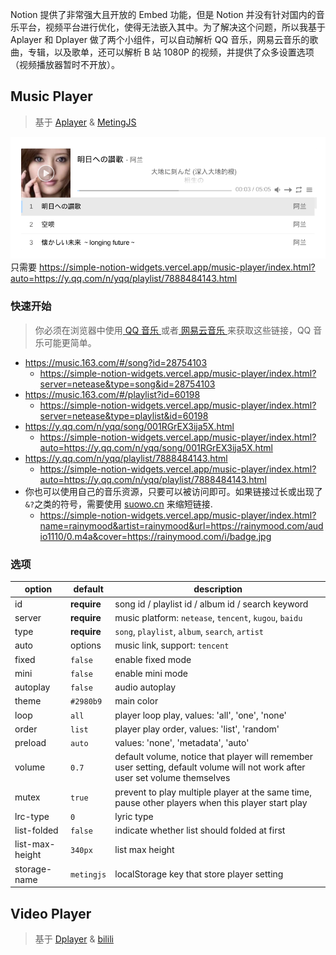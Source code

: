 Notion 提供了非常强大且开放的 Embed 功能，但是 Notion 并没有针对国内的音乐平台，视频平台进行优化，使得无法嵌入其中。为了解决这个问题，所以我基于 Aplayer 和 Dplayer 做了两个小组件，可以自动解析 QQ 音乐，网易云音乐的歌曲，专辑，以及歌单，还可以解析 B 站 1080P 的视频，并提供了众多设置选项（视频播放器暂时不开放）。

## Music Player

> 基于 [Aplayer](https://github.com/MoePlayer/APlayer) & [MetingJS](https://github.com/metowolf/MetingJS)

![](./img/1.png)
只需要 https://simple-notion-widgets.vercel.app/music-player/index.html?auto=https://y.qq.com/n/yqq/playlist/7888484143.html

### 快速开始
> 你必须在浏览器中使用[ QQ 音乐 ](https://y.qq.com/)或者[ 网易云音乐 ](https://music.163.com/) 来获取这些链接，QQ 音乐可能更简单。
- https://music.163.com/#/song?id=28754103
  - https://simple-notion-widgets.vercel.app/music-player/index.html?server=netease&type=song&id=28754103
- https://music.163.com/#/playlist?id=60198
  - https://simple-notion-widgets.vercel.app/music-player/index.html?server=netease&type=playlist&id=60198
- https://y.qq.com/n/yqq/song/001RGrEX3ija5X.html
  - https://simple-notion-widgets.vercel.app/music-player/index.html?auto=https://y.qq.com/n/yqq/song/001RGrEX3ija5X.html
- https://y.qq.com/n/yqq/playlist/7888484143.html
  - https://simple-notion-widgets.vercel.app/music-player/index.html?auto=https://y.qq.com/n/yqq/playlist/7888484143.html
- 你也可以使用自己的音乐资源，只要可以被访问即可。如果链接过长或出现了`&?`之类的符号，需要使用 [suowo.cn](https://suowo.cn/) 来缩短链接.
  - https://simple-notion-widgets.vercel.app/music-player/index.html?name=rainymood&artist=rainymood&url=https://rainymood.com/audio1110/0.m4a&cover=https://rainymood.com/i/badge.jpg

### 选项

|option               |default      |description|
|--------------------|------------|----------|
|id              |**require**   |song id / playlist id / album id / search keyword|
|server          |**require**   |music platform: `netease`, `tencent`, `kugou`, `baidu`|
|type            |**require**   |`song`, `playlist`, `album`, `search`, `artist`|
|auto            |options       |music link, support: `tencent`|
|fixed           |`false`       |enable fixed mode|
|mini            |`false`       |enable mini mode|
|autoplay        |`false`       |audio autoplay|
|theme           |`#2980b9`     |main color|
|loop            |`all`         |player loop play, values: 'all', 'one', 'none'|
|order           |`list`        |player play order, values: 'list', 'random'|
|preload         |`auto`        |values: 'none', 'metadata', 'auto'|
|volume          |`0.7`         |default volume, notice that player will remember user setting, default volume will not work after user set volume themselves|
|mutex           |`true`        |prevent to play multiple player at the same time, pause other players when this player start play|
|lrc-type         |`0`           |lyric type|
|list-folded      |`false`       |indicate whether list should folded at first|
|list-max-height   |`340px`       |list max height|
|storage-name     |`metingjs`    |localStorage key that store player setting|

## Video Player
> 基于 [Dplayer](https://github.com/MoePlayer/DPlayer) & [bilili](https://github.com/SigureMo/bilili)
